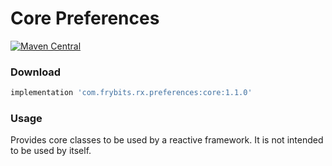 # Core Preferences

[![Maven Central][1]][2] 

### Download

```groovy
implementation 'com.frybits.rx.preferences:core:1.1.0'
```

### Usage

Provides core classes to be used by a reactive framework. It is not intended to be used by itself.

[1]:https://img.shields.io/maven-central/v/com.frybits.rx.preferences/core?label=core
[2]:https://central.sonatype.com/artifact/com.frybits.rx.preferences/core/1.1.0
